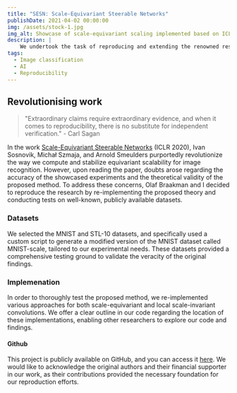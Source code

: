 ```yaml
---
title: "SESN: Scale-Equivariant Steerable Networks"
publishDate: 2021-04-02 00:00:00
img: /assets/stock-1.jpg
img_alt: Showcase of scale-equivariant scaling implemented based on ICLR 2020.
description: |
    We undertook the task of reproducing and extending the renowned research conducted by Ivan Sosnovik, Michał Szmaja, and Arnold Smeulders on "Scale-equivariant Steerable Networks."
tags:
  - Image classification
  - AI
  - Reproducibility
---
```


## Revolutionising work

> "Extraordinary claims require extraordinary evidence, and when it comes to reproducibility, there is no substitute for independent verification." - Carl Sagan

In the work [Scale-Equivariant Steerable Networks](https://arxiv.org/abs/1910.11093) (ICLR 2020), Ivan Sosnovik, Michał Szmaja, and Arnold Smeulders purportedly revolutionize the way we compute and stabilize equivariant scalability for image recognition. However, upon reading the paper, doubts arose regarding the accuracy of the showcased experiments and the theoretical validity of the proposed method. To address these concerns, Olaf Braakman and I decided to reproduce the research by re-implementing the proposed theory and conducting tests on well-known, publicly available datasets.

### Datasets

We selected the MNIST and STL-10 datasets, and specifically used a custom script to generate a modified version of the MNIST dataset called MNIST-scale, tailored to our experimental needs. These datasets provided a comprehensive testing ground to validate the veracity of the original findings.

### Implemenation

In order to thoroughly test the proposed method, we re-implemented various approaches for both scale-equivariant and local scale-invariant convolutions. We offer a clear outline in our code regarding the location of these implementations, enabling other researchers to explore our code and findings.

#### Github

This project is publicly available on GitHub, and you can access it [here](https://github.com/Jurkyy/SESN). We would like to acknowledge the original authors and their financial supporter in our work, as their contributions provided the necessary foundation for our reproduction efforts.

